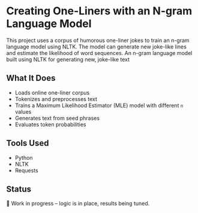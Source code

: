 # Creating One-Liners with an N-gram Language Model

This project uses a corpus of humorous one-liner jokes to train an n-gram language model using NLTK. The model can generate new joke-like lines and estimate the likelihood of word sequences.
An n-gram language model built using NLTK for generating new, joke-like text

## What It Does
- Loads online one-liner corpus
- Tokenizes and preprocesses text
- Trains a Maximum Likelihood Estimator (MLE) model with different `n` values
- Generates text from seed phrases
- Evaluates token probabilities

## Tools Used
- Python
- NLTK
- Requests

## Status
🚧 Work in progress – logic is in place, results being tuned.

